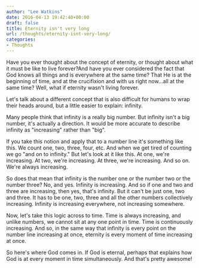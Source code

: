 ```yaml
---
author: "Lee Watkins"
date: 2016-04-13 19:42:40+00:00
draft: false
title: Eternity isn't very long
url: /thoughts/eternity-isnt-very-long/
categories:
- Thoughts
---
```


Have you ever thought about the concept of eternity, or thought about what it must be like to live forever?<!--more-->And have you ever considered the fact that God knows all things and is everywhere at the same time? That He is at the beginning of time, and at the crucifixion and with us right now...all at the same time? Well, what if eternity wasn't living forever.

Let's talk about a different concept that is also difficult for humans to wrap their heads around, but a little easier to explain: infinity.

Many people think that infinity is a really big number. But infinity isn't a big number, it's actually a direction. It would be more accurate to describe infinity as "increasing" rather than "big".

If you take this notion and apply that to a number line it's something like this. We count one, two, three, four, etc. And when we get tired of counting we go "and on to infinity." But let's look at it like this. At one, we're increasing. At two, we're increasing. At three, we're increasing. And so on. We're always increasing.

So does that mean that infinity is the number one or the number two or the number three? No, and yes. Infinity is increasing. And so if one and two and three are increasing, then yes, that's infinity. But it can't be just one, two and three. It has to be one, two, three and all the other numbers collectively increasing. Infinity is increasing everywhere, not increasing somewhere.

Now, let's take this logic across to time. Time is always increasing, and unlike numbers, we cannot sit at any one point in time. Time is continuously increasing. And so, in the same way that infinity is every point on the number line increasing at once, eternity is every moment of time increasing at once.

So here's where God comes in. If God is eternal, perhaps that explains how God is at every moment in time simultaneously. And that's pretty awesome!
